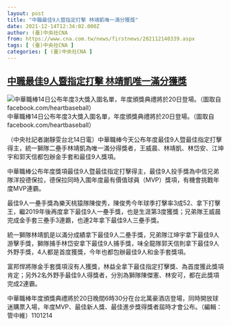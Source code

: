 ```yaml
---
layout: post
title: "中職最佳9人暨指定打擊 林靖凱唯一滿分獲獎"
date: 2021-12-14T12:34:02.000Z
author: (臺)中央社CNA
from: https://www.cna.com.tw/news/firstnews/202112140339.aspx
tags: [ (臺)中央社CNA ]
categories: [ (臺)中央社CNA ]
---
```

<!--1639485242000-->
[中職最佳9人暨指定打擊 林靖凱唯一滿分獲獎](https://www.cna.com.tw/news/firstnews/202112140339.aspx)
------

<div>
<div><div><div style="--aspect-ratio:1440/810;"><picture><source media="(max-width: 414px)" data-srcset="https://imgcdn.cna.com.tw/www/WebPhotos/800/20211214/1440x810_649155508258.jpg"><source media="(min-width: 413px)" data-srcset="https://imgcdn.cna.com.tw/www/WebPhotos/1024/20211214/1440x810_649155508258.jpg"><img data-src="https://imgcdn.cna.com.tw/www/WebPhotos/800/20211214/1440x810_649155508258.jpg" alt="中華職棒14日公布年度3大獎入圍名單，年度頒獎典禮將於20日登場。（圖取自facebook.com/heartbaseball）" data-srcset="https://imgcdn.cna.com.tw/www/WebPhotos/800/20211214/1440x810_649155508258.jpg 414w, https://imgcdn.cna.com.tw/www/WebPhotos/1024/20211214/1440x810_649155508258.jpg 1024w"></picture></div><div>中華職棒14日公布年度3大獎入圍名單，年度頒獎典禮將於20日登場。（圖取自facebook.com/heartbaseball）</div></div></div><div></div><div><p>（中央社記者謝靜雯台北14日電）中華職棒今天公布年度最佳9人暨最佳指定打擊得主，統一獅隊二壘手林靖凱為唯一滿分得獎者，王威晨、林靖凱、林岱安、江坤宇和郭天信都包辦金手套和最佳9人獎項。</p><p>中華職棒公布年度獎項最佳9人暨最佳指定打擊得主，最佳9人投手獎為中信兄弟隊洋投德保拉，德保拉同時入圍年度最有價值球員（MVP）獎項，有機會挑戰年度MVP連霸。</p><p>最佳9人一壘手獎為樂天桃猿隊陳俊秀，陳俊秀今年球季打擊率3成52、拿下打擊王，繼2019年後再度拿下最佳9人一壘手獎，也是生涯第3度獲獎；兄弟隊王威晨完成金手套三壘手3連霸，也連2年拿下最佳9人三壘手獎。</p><p>統一獅隊林靖凱是以滿分成績拿下最佳9人二壘手獎，兄弟隊江坤宇拿下最佳9人游擊手獎，獅隊捕手林岱安拿下最佳9人捕手獎，味全龍隊郭天信則拿下最佳9人外野手獎，4人都是首度獲獎，今年也都包辦最佳9人和金手套獎項。</p><p>富邦悍將隊金手套獎項沒有人獲獎，林益全拿下最佳指定打擊獎、為首度獲此獎項肯定；另外2名外野手最佳9人得獎者，分別為獅隊陳傑憲、林安可，都在此獎項完成2連霸。</p><p>中華職棒年度頒獎典禮將於20日晚間6時30分在台北萬豪酒店登場，同時開放球迷購票入場，年度MVP、最佳新人獎、最佳進步獎得獎者屆時才會公布。（編輯：管中維）1101214</p></div>
</div>
